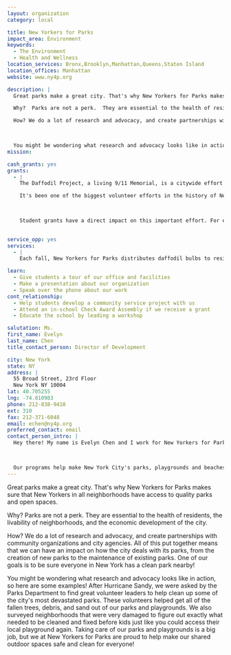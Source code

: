 ```yaml
---
layout: organization
category: local

title: New Yorkers for Parks
impact_area: Environment
keywords: 
  - The Environment
  - Health and Wellness
location_services: Bronx,Brooklyn,Manhattan,Queens,Staten Island
location_offices: Manhattan
website: www.ny4p.org

description: |
  Great parks make a great city. That's why New Yorkers for Parks makes sure that New Yorkers in all neighborhoods have access to quality parks and open spaces.  

  Why?  Parks are not a perk.  They are essential to the health of residents, the livability of neighborhoods, and the economic development of the city. 

  How? We do a lot of research and advocacy, and create partnerships with community organizations and city agencies.  All of this put together means that we can have an impact on how the city deals with its parks, from the creation of new parks to the maintenance of existing parks.  One of our goals is to be sure everyone in New York has a clean park nearby!

  

  You might be wondering what research and advocacy looks like in action, so here are some examples!  After Hurricane Sandy, we were asked by the Parks Department to find great volunteer leaders to help clean up some of the city's most devastated parks.  These volunteers helped get all of the fallen trees, debris, and sand out of our parks and playgrounds.  We also surveyed neighborhoods that were very damaged to figure out exactly what needed to be cleaned and fixed before kids just like you could access their local playground again.  Taking care of our parks and playgrounds is a big job, but we at New Yorkers for Parks are proud to help make our shared outdoor spaces safe and clean for everyone!  
mission: 

cash_grants: yes
grants: 
  - |
    The Daffodil Project, a living 9/11 Memorial, is a citywide effort to beautify every neighborhood in New York City by planting daffodils. 

    It's been one of the biggest volunteer efforts in the history of New York City!  Over 20,000 New Yorkers have planted over 4.5 million daffodils throughout NYC!!!  Due to the tremendous support and interest in this project, Mayor Bloomberg named the daffodil the official flower of New York City in 2007.

    

    Student grants have a direct impact on this important effort. For example: Shipping the daffodil bulbs from Holland costs about 17 cents per bulb. That means that a $200 grant would provide over 1,000 bulbs to community groups and concerned citizens around the city!

    
service_opp: yes
services: 
  - |
    Each fall, New Yorkers for Parks distributes daffodil bulbs to residents in all five boroughs. All bulbs are distributed FOR FREE, whether it's 10 or 1,000. Students or their parents can sign up to receive daffodil bulbs to plant at their school or in a neighborhood park or public space. For information on how to receive daffodil bulbs, visit www.ny4p.org.

learn: 
  - Give students a tour of our office and facilities
  - Make a presentation about our organization
  - Speak over the phone about our work
cont_relationship: 
  - Help students develop a community service project with us
  - Attend an in-school Check Award Assembly if we receive a grant
  - Educate the school by leading a workshop

salutation: Ms.
first_name: Evelyn
last_name: Chen
title_contact_person: Director of Development

city: New York
state: NY
address: |
  55 Broad Street, 23rd Floor  
  New York NY 10004
lat: 40.705255
lng: -74.010983
phone: 212-838-9410
ext: 310
fax: 212-371-6048
email: echen@ny4p.org
preferred_contact: email
contact_person_intro: |
  Hey there! My name is Evelyn Chen and I work for New Yorkers for Parks. I help New Yorkers for Parks raise money, just like you help Common Cents with the Penny Harvest!

  

  Our programs help make New York City's parks, playgrounds and beaches clean, safe and fun for EVERYONE to enjoy, and we truly appreciate your support!
---
```

Great parks make a great city. That's why New Yorkers for Parks makes sure that New Yorkers in all neighborhoods have access to quality parks and open spaces.  

Why?  Parks are not a perk.  They are essential to the health of residents, the livability of neighborhoods, and the economic development of the city. 

How? We do a lot of research and advocacy, and create partnerships with community organizations and city agencies.  All of this put together means that we can have an impact on how the city deals with its parks, from the creation of new parks to the maintenance of existing parks.  One of our goals is to be sure everyone in New York has a clean park nearby!



You might be wondering what research and advocacy looks like in action, so here are some examples!  After Hurricane Sandy, we were asked by the Parks Department to find great volunteer leaders to help clean up some of the city's most devastated parks.  These volunteers helped get all of the fallen trees, debris, and sand out of our parks and playgrounds.  We also surveyed neighborhoods that were very damaged to figure out exactly what needed to be cleaned and fixed before kids just like you could access their local playground again.  Taking care of our parks and playgrounds is a big job, but we at New Yorkers for Parks are proud to help make our shared outdoor spaces safe and clean for everyone!  